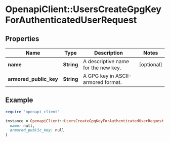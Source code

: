 # OpenapiClient::UsersCreateGpgKeyForAuthenticatedUserRequest

## Properties

| Name | Type | Description | Notes |
| ---- | ---- | ----------- | ----- |
| **name** | **String** | A descriptive name for the new key. | [optional] |
| **armored_public_key** | **String** | A GPG key in ASCII-armored format. |  |

## Example

```ruby
require 'openapi_client'

instance = OpenapiClient::UsersCreateGpgKeyForAuthenticatedUserRequest.new(
  name: null,
  armored_public_key: null
)
```

